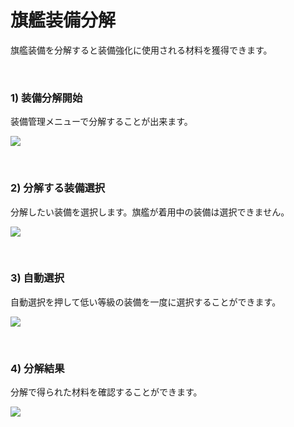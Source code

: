 ﻿# 旗艦装備分解

旗艦装備を分解すると装備強化に使用される材料を獲得できます。

<br>

### 1) 装備分解開始
装備管理メニューで分解することが出来ます。

![](http://astrokings.s3.amazonaws.com/html/img/help/204_01disassemble.jpg)

<br>

### 2) 分解する装備選択
分解したい装備を選択します。旗艦が着用中の装備は選択できません。

![](http://astrokings.s3.amazonaws.com/html/img/help/204_03select.jpg)

<br>

### 3) 自動選択
自動選択を押して低い等級の装備を一度に選択することができます。

![](http://astrokings.s3.amazonaws.com/html/img/help/204_04autoselect.jpg)

<br>

### 4) 分解結果
分解で得られた材料を確認することができます。

![](http://astrokings.s3.amazonaws.com/html/img/help/204_05result.jpg)